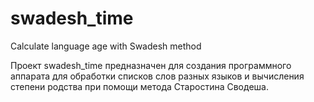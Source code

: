 # swadesh_time
Calculate language age with Swadesh method

Проект swadesh_time предназначен для создания программного аппарата для обработки списков слов разных языков и вычисления степени родства при помощи метода Старостина Сводеша.
